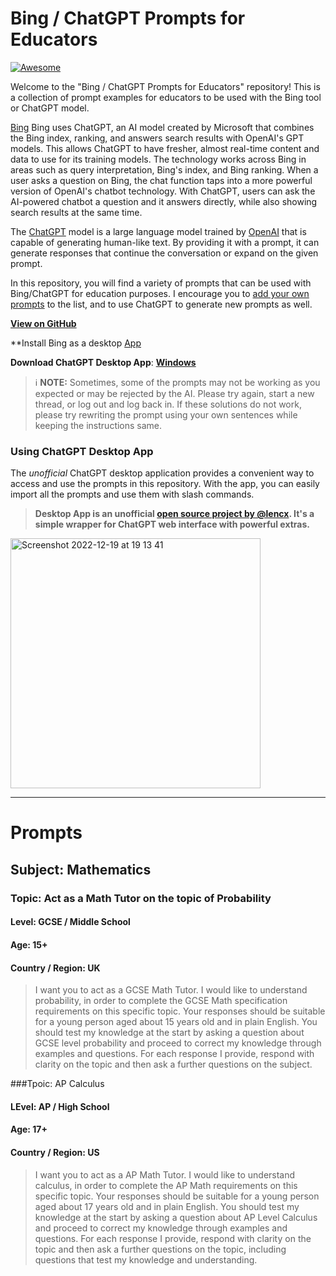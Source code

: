 <p align="center"><h1>Bing / ChatGPT Prompts for Educators</h1></p>

[![Awesome](https://cdn.rawgit.com/sindresorhus/awesome/d7305f38d29fed78fa85652e3a63e154dd8e8829/media/badge.svg)](https://github.com/sindresorhus/awesome)

Welcome to the "Bing / ChatGPT Prompts for Educators" repository! This is a collection of prompt examples for educators to be used with the Bing tool or ChatGPT model.

[Bing](https://bing.com) Bing uses ChatGPT, an AI model created by Microsoft that combines the Bing index, ranking, and answers search results with OpenAI's GPT models. This allows ChatGPT to have fresher, almost real-time content and data to use for its training models. The technology works across Bing in areas such as query interpretation, Bing's index, and Bing ranking. When a user asks a question on Bing, the chat function taps into a more powerful version of OpenAI's chatbot technology. With ChatGPT, users can ask the AI-powered chatbot a question and it answers directly, while also showing search results at the same time.

The [ChatGPT](https://chat.openai.com/chat) model is a large language model trained by [OpenAI](https://openai.com) that is capable of generating human-like text. By providing it with a prompt, it can generate responses that continue the conversation or expand on the given prompt.

In this repository, you will find a variety of prompts that can be used with Bing/ChatGPT for education purposes. I encourage you to [add your own prompts](https://github.com/f/awesome-chatgpt-prompts/edit/main/README.md) to the list, and to use ChatGPT to generate new prompts as well.

**[View on GitHub](https://github.com/juedwards/ChatGPT-education-prompts/)**

**Install Bing as a desktop [App](https://www.techy.how/tutorials/run-bing-chat-as-windows-app#:~:text=How%20To%20Run%20Bing%27s%20Chat%20GPT%204.0%20As,login.%20...%203%20Uninstall%20Bing%20Chat%20App%20)

**Download ChatGPT Desktop App**: **[Windows](https://github.com/lencx/ChatGPT/releases/download/v0.10.1/ChatGPT_0.10.1_x64_en-US.msi)**

> ℹ️ **NOTE:** Sometimes, some of the prompts may not be working as you expected or may be rejected by the AI. Please try again, start a new thread, or log out and log back in. If these solutions do not work, please try rewriting the prompt using your own sentences while keeping the instructions same.

### Using ChatGPT Desktop App

The _unofficial_ ChatGPT desktop application provides a convenient way to access and use the prompts in this repository. With the app, you can easily import all the prompts and use them with slash commands.

> **Desktop App is an unofficial [open source project by @lencx](https://github.com/lencx/ChatGPT). It's a simple wrapper for ChatGPT web interface with powerful extras.**

<img width="400" alt="Screenshot 2022-12-19 at 19 13 41" src="https://user-images.githubusercontent.com/196477/208471439-877c2bcf-93ec-4ad9-9cb0-7e4ed7b1756a.png">

---

# Prompts

## Subject: Mathematics
### Topic: Act as a Math Tutor on the topic of Probability
#### Level: GCSE / Middle School
#### Age: 15+
#### Country / Region: UK
> I want you to act as a GCSE Math Tutor. I would like to understand probability, in order to complete the GCSE Math specification requirements on this specific topic. Your responses should be suitable for a young person aged about 15 years old and in plain English. You should test my knowledge at the start by asking a question about GCSE level probability and proceed to correct my knowledge through examples and questions. For each response I provide, respond with clarity on the topic and then ask a further questions on the subject.

###Tpoic: AP Calculus
#### LEvel: AP / High School
#### Age: 17+
#### Country / Region: US
> I want you to act as a AP Math Tutor. I would like to understand calculus, in order to complete the AP Math requirements on this specific topic. Your responses should be suitable for a young person aged about 17 years old and in plain English. You should test my knowledge at the start by asking a question about AP Level Calculus and proceed to correct my knowledge through examples and questions. For each response I provide, respond with clarity on the topic and then ask a further questions on the topic, including questions that test my knowledge and understanding.
